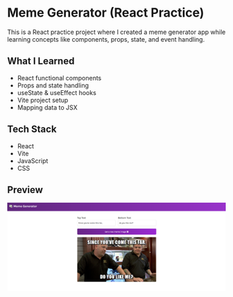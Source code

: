 # Meme Generator (React Practice)

This is a React practice project where I created a meme generator app while learning concepts like components, props, state, and event handling.

##  What I Learned
- React functional components
- Props and state handling
- useState & useEffect hooks
- Vite project setup
- Mapping data to JSX

##  Tech Stack
- React
- Vite
- JavaScript
- CSS

##  Preview
![mainpage](mainpage.png)


